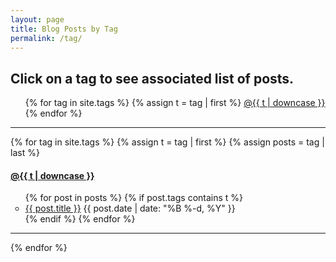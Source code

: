```yaml
---
layout: page
title: Blog Posts by Tag
permalink: /tag/
---
```


<h2> Click on a tag to see associated list of posts. </h2>

<ul>
{% for tag in site.tags %}
  {% assign t = tag | first %}
  <a class="tag" href="/tag/#{{t | downcase | replace:" ","-" }}">@{{ t | downcase }}</a> 
{% endfor %}
</ul>

---

{% for tag in site.tags %}
  {% assign t = tag | first %}
  {% assign posts = tag | last %}

<h4><a class="tag" name="{{t | downcase | replace:" ","-" }}"></a><a class="internal" href="/tag/#{{t | downcase | replace:" ","-" }}">@{{ t | downcase }}</a></h4>
<ul>
{% for post in posts %}
  {% if post.tags contains t %}
  <li style="list-style-type:circle" >
    <a href="{{ post.url }}">{{ post.title }}</a>
    <span class="date">{{ post.date | date: "%B %-d, %Y"  }}</span> 
  </li>
  {% endif %}
{% endfor %}
</ul>

---

{% endfor %}
